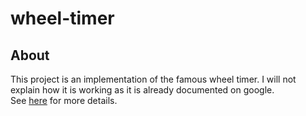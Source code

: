 # wheel-timer
## About
This project is an implementation of the famous wheel timer. I will not explain how it is working as it is already documented on google.<BR>
See [here](http://lwn.net/Articles/156329/) for more details.<BR>
<BR>
